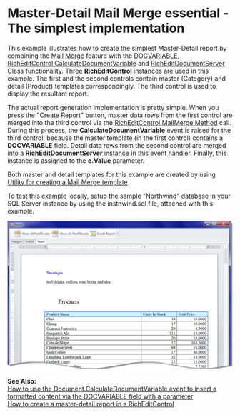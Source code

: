 # Master-Detail Mail Merge essential - The simplest implementation


<p>This example illustrates how to create the simplest Master-Detail report by combining the <a href="http://documentation.devexpress.com/#WindowsForms/CustomDocument9330"><u>Mail Merge</u></a> feature with the <a href="http://documentation.devexpress.com/#WindowsForms/CustomDocument9721"><u>DOCVARIABLE</u></a>, <a href="http://documentation.devexpress.com/#WindowsForms/DevExpressXtraRichEditRichEditControl_CalculateDocumentVariabletopic"><u>RichEditControl.CalculateDocumentVariable</u></a> and <a href="http://documentation.devexpress.com/#CoreLibraries/clsDevExpressXtraRichEditRichEditDocumentServertopic"><u>RichEditDocumentServer Class</u></a> functionality. Three <strong>RichEditControl</strong> instances are used in this example. The first and the second controls contain master (Category) and detail (Product) templates correspondingly. The third control is used to display the resultant report.</p><p>The actual report generation implementation is pretty simple. When you press the "Create Report" button, master data rows from the first control are merged into the third control via the <a href="http://documentation.devexpress.com/#WindowsForms/DevExpressXtraRichEditRichEditControl_MailMergetopic1468"><u>RichEditControl.MailMerge Method</u></a> call. During this process, the <strong>CalculateDocumentVariable</strong> event is raised for the third control, because the master template (in the first control) contains a <strong>DOCVARIABLE</strong> field. Detail data rows from the second control are merged into a <strong>RichEditDocumentServer</strong> instance in this event handler. Finally, this instance is assigned to the <strong>e.Value</strong> parameter.</p><p>Both master and detail templates for this example are created by using <a href="https://www.devexpress.com/Support/Center/p/E3661">Utility for creating a Mail Merge template</a>.</p><p>To test this example locally, setup the sample "Northwind" database in your SQL Server instance by using the instnwind.sql file, attached with this example.</p><p><img src="https://raw.githubusercontent.com/DevExpress-Examples/master-detail-mail-merge-essential-the-simplest-implementation-e3662/13.1.6+/media/324c3a59-f99c-417d-8f46-f8090f827db6.png"></p><p><strong>See Also:<br />
</strong><a href="https://www.devexpress.com/Support/Center/p/E3280">How to use the Document.CalculateDocumentVariable event to insert a formatted content via the DOCVARIABLE field with a parameter</a><strong><br />
</strong><a href="https://www.devexpress.com/Support/Center/p/E3331">How to create a master-detail report in a RichEditControl</a></p>

<br/>


